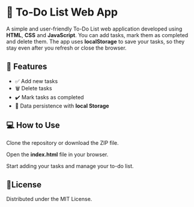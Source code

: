 # 📝 To-Do List Web App

A simple and user-friendly To-Do List web application developed using **HTML**, **CSS** and **JavaScript**.
You can add tasks, mark them as completed and delete them. The app uses **localStorage** to save your tasks, so they stay even after you refresh or close the browser.

## 🚀 Features

- ✅ Add new tasks
- 🗑️ Delete tasks
- ✔️ Mark tasks as completed
- 💾 Data persistence with **local Storage**

## 💻 How to Use

Clone the repository or download the ZIP file.

Open the **index.html** file in your browser.

Start adding your tasks and manage your to-do list.

## 📝License

Distributed under the MIT License.
